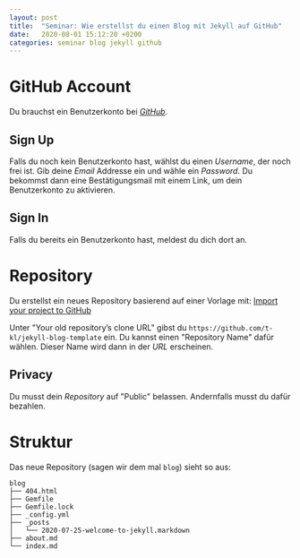 ```yaml
---
layout: post
title:  "Seminar: Wie erstellst du einen Blog mit Jekyll auf GitHub"
date:   2020-08-01 15:12:20 +0200
categories: seminar blog jekyll github
---
```

# GitHub Account
Du brauchst ein Benutzerkonto bei [_GitHub_](https://github.com/).

## Sign Up
Falls du noch kein Benutzerkonto hast, wählst du einen _Username_, der noch frei ist.
Gib deine _Email_ Addresse ein und wähle ein _Password_.
Du bekommst dann eine Bestätigungsmail mit einem Link, um dein Benutzerkonto zu aktivieren.

## Sign In
Falls du bereits ein Benutzerkonto hast, meldest du dich dort an.

# Repository
Du erstellst ein neues Repository basierend auf einer Vorlage mit: [Import your project to GitHub](https://github.com/new/import)

Unter "Your old repository’s clone URL" gibst du `https://github.com/t-kl/jekyll-blog-template` ein.
Du kannst einen "Repository Name" dafür wählen.
Dieser Name wird dann in der _URL_ erscheinen.

## Privacy
Du musst dein _Repository_ auf "Public" belassen.
Andernfalls musst du dafür bezahlen.

# Struktur

Das neue Repository (sagen wir dem mal `blog`) sieht so aus:

```shell
blog
├── 404.html
├── Gemfile
├── Gemfile.lock
├── _config.yml
├── _posts
│   └── 2020-07-25-welcome-to-jekyll.markdown
├── about.md
└── index.md
```


